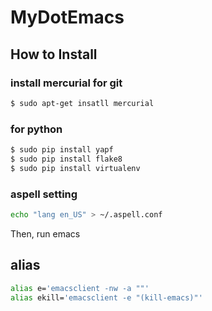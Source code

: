 # MyDotEmacs

## How to Install
### install mercurial for git
```sh
$ sudo apt-get insatll mercurial
```

### for python
```sh
$ sudo pip install yapf
$ sudo pip install flake8
$ sudo pip install virtualenv
```

### aspell setting
```sh
echo "lang en_US" > ~/.aspell.conf
```

Then, run emacs

## alias
```sh
alias e='emacsclient -nw -a ""'
alias ekill='emacsclient -e "(kill-emacs)"'
```

